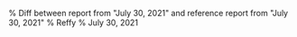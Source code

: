 % Diff between report from "July 30, 2021" and reference report from "July 30, 2021"
% Reffy
% July 30, 2021

